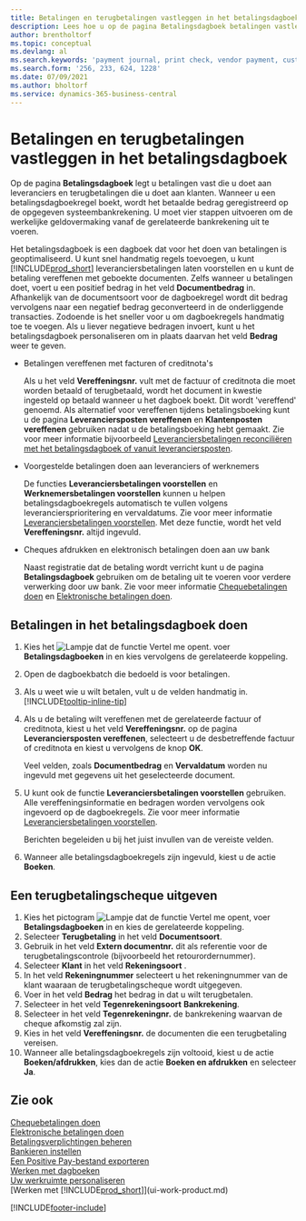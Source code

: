 ```yaml
---
title: Betalingen en terugbetalingen vastleggen in het betalingsdagboek
description: Lees hoe u op de pagina Betalingsdagboek betalingen vastlegt die u doet aan leveranciers en terugbetalingen die u doet aan klanten.
author: brentholtorf
ms.topic: conceptual
ms.devlang: al
ms.search.keywords: 'payment journal, print check, vendor payment, customer refund, refund check, creditor, debt, balance due, AP'
ms.search.form: '256, 233, 624, 1228'
ms.date: 07/09/2021
ms.author: bholtorf
ms.service: dynamics-365-business-central
---
```

# <a name="record-payments-and-refunds-in-the-payment-journal"></a>Betalingen en terugbetalingen vastleggen in het betalingsdagboek

Op de pagina **Betalingsdagboek** legt u betalingen vast die u doet aan leveranciers en terugbetalingen die u doet aan klanten. Wanneer u een betalingsdagboekregel boekt, wordt het betaalde bedrag geregistreerd op de opgegeven systeembankrekening. U moet vier stappen uitvoeren om de werkelijke geldovermaking vanaf de gerelateerde bankrekening uit te voeren.  

Het betalingsdagboek is een dagboek dat voor het doen van betalingen is geoptimaliseerd. U kunt snel handmatig regels toevoegen, u kunt [!INCLUDE[prod_short](includes/prod_short.md)] leveranciersbetalingen laten voorstellen en u kunt de betaling vereffenen met geboekte documenten. Zelfs wanneer u betalingen doet, voert u een positief bedrag in het veld **Documentbedrag** in. Afhankelijk van de documentsoort voor de dagboekregel wordt dit bedrag vervolgens naar een negatief bedrag geconverteerd in de onderliggende transacties. Zodoende is het sneller voor u om dagboekregels handmatig toe te voegen. Als u liever negatieve bedragen invoert, kunt u het betalingsdagboek personaliseren om in plaats daarvan het veld **Bedrag** weer te geven.  

- Betalingen vereffenen met facturen of creditnota's

    Als u het veld **Vereffeningsnr.** vult met de factuur of creditnota die moet worden betaald of terugbetaald, wordt het document in kwestie ingesteld op betaald wanneer u het dagboek boekt. Dit wordt 'vereffend' genoemd. Als alternatief voor vereffenen tijdens betalingsboeking kunt u de pagina **Leveranciersposten vereffenen** en **Klantenposten vereffenen** gebruiken nadat u de betalingsboeking hebt gemaakt. Zie voor meer informatie bijvoorbeeld [Leveranciersbetalingen reconciliëren met het betalingsdagboek of vanuit leveranciersposten](payables-how-apply-purchase-transactions-manually.md).  

- Voorgestelde betalingen doen aan leveranciers of werknemers

    De functies **Leveranciersbetalingen voorstellen** en **Werknemersbetalingen voorstellen** kunnen u helpen betalingsdagboekregels automatisch te vullen volgens leveranciersprioritering en vervaldatums. Zie voor meer informatie [Leveranciersbetalingen voorstellen](payables-how-suggest-vendor-payments.md). Met deze functie, wordt het veld **Vereffeningsnr.** altijd ingevuld.  

- Cheques afdrukken en elektronisch betalingen doen aan uw bank

    Naast registratie dat de betaling wordt verricht kunt u de pagina **Betalingsdagboek** gebruiken om de betaling uit te voeren voor verdere verwerking door uw bank. Zie voor meer informatie [Chequebetalingen doen](payables-how-work-checks.md) en [Elektronische betalingen doen](finance-make-payments-with-bank-data-conversion-service-or-sepa-credit-transfer.md#exporting-payments-to-a-bank-file).  

## <a name="to-make-payments-in-the-payment-journal"></a>Betalingen in het betalingsdagboek doen

1. Kies het ![Lampje dat de functie Vertel me opent.](media/ui-search/search_small.png "Vertel me wat u wilt doen") voer **Betalingsdagboeken** in en kies vervolgens de gerelateerde koppeling.
2. Open de dagboekbatch die bedoeld is voor betalingen.
3. Als u weet wie u wilt betalen, vult u de velden handmatig in. [!INCLUDE[tooltip-inline-tip](includes/tooltip-inline-tip_md.md)]
4. Als u de betaling wilt vereffenen met de gerelateerde factuur of creditnota, kiest u het veld **Vereffeningsnr.** op de pagina **Leveranciersposten vereffenen**, selecteert u de desbetreffende factuur of creditnota en kiest u vervolgens de knop **OK**.

    Veel velden, zoals **Documentbedrag** en **Vervaldatum** worden nu ingevuld met gegevens uit het geselecteerde document.
5. U kunt ook de functie **Leveranciersbetalingen voorstellen** gebruiken. Alle vereffeningsinformatie en bedragen worden vervolgens ook ingevoerd op de dagboekregels. Zie voor meer informatie [Leveranciersbetalingen voorstellen](payables-how-suggest-vendor-payments.md).

    Berichten begeleiden u bij het juist invullen van de vereiste velden.
6. Wanneer alle betalingsdagboekregels zijn ingevuld, kiest u de actie **Boeken**.


## <a name="to-issue-a-refund-check"></a>Een terugbetalingscheque uitgeven

1. Kies het pictogram ![Lampje dat de functie Vertel me opent](media/ui-search/search_small.png "Vertel me wat u wilt doen"), voer **Betalingsdagboeken** in en kies de gerelateerde koppeling.
2. Selecteer **Terugbetaling** in het veld **Documentsoort**.  
3. Gebruik in het veld **Extern documentnr.** dit als referentie voor de terugbetalingscontrole (bijvoorbeeld het retourordernummer).  
4. Selecteer **Klant** in het veld **Rekeningsoort** .  
5. In het veld **Rekeningnummer** selecteert u het rekeningnummer van de klant waaraan de terugbetalingscheque wordt uitgegeven.  
6. Voer in het veld **Bedrag** het bedrag in dat u wilt terugbetalen.  
7. Selecteer in het veld **Tegenrekeningsoort** **Bankrekening**.  
8. Selecteer in het veld **Tegenrekeningnr.** de bankrekening waarvan de cheque afkomstig zal zijn.  
9. Kies in het veld **Vereffeningsnr.** de documenten die een terugbetaling vereisen.  
10. Wanneer alle betalingsdagboekregels zijn voltooid, kiest u de actie **Boeken/afdrukken**, kies dan de actie **Boeken en afdrukken** en selecteer **Ja**.  
  

## <a name="see-also"></a>Zie ook
[Chequebetalingen doen](payables-how-work-checks.md)  
[Elektronische betalingen doen](finance-make-payments-with-bank-data-conversion-service-or-sepa-credit-transfer.md#exporting-payments-to-a-bank-file)  
[Betalingsverplichtingen beheren](payables-manage-payables.md)  
[Bankieren instellen](bank-setup-banking.md)  
[Een Positive Pay-bestand exporteren](finance-how-positive-pay.md)  
[Werken met dagboeken](ui-work-general-journals.md)  
[Uw werkruimte personaliseren](ui-personalization-user.md)  
[Werken met [!INCLUDE[prod_short](includes/prod_short.md)]](ui-work-product.md)  


[!INCLUDE[footer-include](includes/footer-banner.md)]

